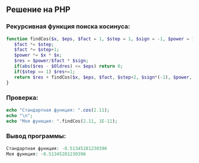 ## Решение на PHP

### Рекурсивная функция поиска косинуса: 
```php
function findCos($x, $eps, $fact = 1, $step = 1, $sign = -1, $power = 1, $Oldres = 0) {
   $fact *= $step;
   $fact *= $step+1;
   $power *= $x * $x;
   $res = $power/$fact * $sign;
   if(abs($res - $Oldres) <= $eps) return 0;
   if($step == 1) $res+=1;
   return $res + findCos($x, $eps, $fact, $step+2, $sign*(-1), $power, $res);
}
```
### Проверка:
```php
echo "Стандартная функция: ".cos(2.11);
echo "\n";
echo "Моя функция: ".findCos(2.11, 1E-11);
```
### Вывод программы:
```php
Стандартная функция: -0.51345281230396
Моя функция: -0.51345281230396
```
